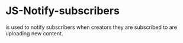 # JS-Notify-subscribers
is used to notify subscribers when creators they are subscribed to
are uploading new content.
